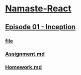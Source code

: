 # [Namaste-React](https://github.com/mohdarish4/Namaste-React)

## [Episode 01 - Inception](https://github.com/mohdarish4/Namaste-React/tree/main/Episode%2001%20-%20Inception)

### [file](https://github.com/mohdarish4/Namaste-React/tree/main/Episode%2001%20-%20Inception/file)

### [Assignment.md](https://github.com/mohdarish4/Namaste-React/tree/main/Episode%2001%20-%20Inception)

### [Homework.md](https://github.com/mohdarish4/Namaste-React/blob/main/Episode%2001%20-%20Inception/Homework.md)


